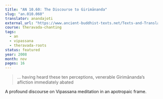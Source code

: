 ```yaml
---
title: "AN 10.60: The Discourse to Girimānanda"
slug: "an.010.060"
translator: anandajoti
external_url: "https://www.ancient-buddhist-texts.net/Texts-and-Translations/Short-Pieces/Girimanandasuttam.htm"
course: theravada-chanting
tags:
  - an
  - vipassana
  - theravada-roots
status: featured
year: 2008
month: nov
pages: 16
---
```


> … having heard these ten perceptions, venerable Girimānanda’s afliction immediately abated

A profound discourse on Vipassana meditation in an apotropaic frame.

